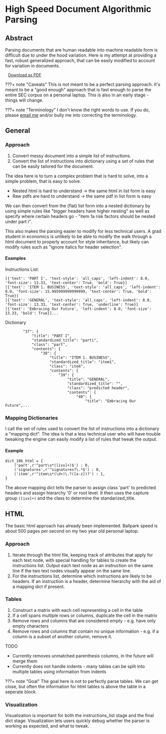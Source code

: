 # High Speed Document Algorithmic Parsing

## Abstract
Parsing documents that are human readable into machine readable form is difficult due to under the hood variation. Here is my attempt at providing a fast, robust generalized approach, that can be easily modified to account for variation in documents.

<div style="">
  <a href="javascript:window.print()" class="md-button md-button--primary" style="padding: 0.3rem 0.6rem; font-size: 0.8rem;">Download as PDF</a>
</div>

???+ note "Caveats"
    This is not meant to be a perfect parsing approach. It's meant to be a "good enough" approach that is fast enough to parse the entire SEC corpus on a personal laptop. This is also in an early stage - things will change.

???+ note "Terminology"
    I don't know the right words to use. If you do, please [email me](mailto:johnfriedman@datamule.xyz) and/or bully me into correcting the terminology.


## General

### Approach
1. Convert messy document into a simple list of instructions.
2. Convert the list of instructions into dictionary using a set of rules that can be easily tailored for the document.

The idea here is to turn a complex problem that is hard to solve, into a simple problem, that is easy to solve.
* Nested html is hard to understand -> the same html in list form is easy
* Raw pdfs are hard to understand -> the same pdf in list form is easy

We can then convert from the (flat) list form into a nested dictionary by using simple rules like "bigger headers have higher nesting" as well as specify where certain headers go - "item 1a risk factors should be nested under part i".

This also makes the parsing easier to modify for less technical users. A grad student in economics is unlikely to be able to modify the walk through a html document to properly account for style inheritance, but likely can modify rules such as "ignore italics for header selection".

#### Examples
Instructions List:
```
[{'text': 'PART I', 'text-style': 'all_caps', 'left-indent': 8.0, 'font-size': 13.33, 'text-center': True, 'bold': True}]
[{'text': 'ITEM 1. BUSINESS', 'text-style': 'all_caps', 'left-indent': 8.0, 'font-size': 15.995999999999999, 'text-center': True, 'bold': True}]
[{'text': 'GENERAL', 'text-style': 'all_caps', 'left-indent': 8.0, 'font-size': 13.33, 'text-center': True, 'underline': True}]
[{'text': 'Embracing Our Future', 'left-indent': 8.0, 'font-size': 13.33, 'bold': True}]...
```

Dictionary
```
        "37": {
            "title": "PART I",
            "standardized_title": "parti",
            "class": "part",
            "contents": {
                "38": {
                    "title": "ITEM 1. BUSINESS",
                    "standardized_title": "item1",
                    "class": "item",
                    "contents": {
                        "39": {
                            "title": "GENERAL",
                            "standardized_title": "",
                            "class": "predicted header",
                            "contents": {
                                "40": {
                                    "title": "Embracing Our Future",...
```



### Mapping Dictionaries
I call the set of rules used to convert the list of instructions into a dictionary a "mapping dict". The idea is that a less technical user who will have trouble tweaking the engine can easily modify a list of rules that tweak the output.

#### Example
```
dict_10k_html = {
    ('part',r'^part\s*([ivx]+)$') : 0,
    ('signatures',r'^signatures?\.*$') : 0,
    ('item',r'^item\s*(\d+)\.?([a-z])?') : 1,
}
```

The above mapping dict tells the parser to assign class 'part' to predicted headers and assign hierarchy '0' or root level. It then uses the capture group `([ivx]+)` and the class to determine the standarized_title.

## HTML

The basic html approach has already been implemented. Ballpark speed is about 500 pages per second on my two year old personal laptop.

### Approach

1. Iterate through the html file, keeping track of attributes that apply for each text node, with special handling for tables to create the instructions list. Output each text node as an instruction on the same line if the two text nodes visually appear on the same line.
2. For the instructions list, determine which instructions are likely to be headers. If an instruction is a header, determine hierarchy with the aid of a mapping dict if present.

### Tables

1. Construct a matrix with each cell representing a cell in the table
2. If a cell spans multiple rows or columns, duplicate the cell in the matrix
3. Remove rows and columns that are considered empty - e.g. have only empty characters
4. Remove rows and columns that contain no unique information - e.g. if a column is a subset of another column, remove it.

TODO

* Currently removes unmatched parenthesis columns, in the future will merge them
* Currently does not handle indents - many tables can be split into multiple tables using information from indents

???+ note "Goal"
    The goal here is not to perfectly parse tables. We can get close, but often the information for html tables is above the table in a seperate block. 

### Visualization

Visualization is important for both the instructions_list stage and the final dict stage. Visualization lets users quickly debug whether the parser is working as expected, and what to tweak.